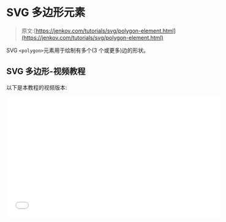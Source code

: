 # SVG 多边形元素

> 原文:[https://jenkov.com/tutorials/svg/polygon-element.html](https://jenkov.com/tutorials/svg/polygon-element.html)

SVG `<polygon>`元素用于绘制有多个(3 个或更多)边的形状。

## SVG 多边形-视频教程

以下是本教程的视频版本:

<iframe width="560" height="315" src="//www.youtube.com/embed/OLUMeqSXPZY?list=PLL8woMHwr36F2tCFnWTbVBQAGQ6nTcXOO" frameborder="0" allowfullscreen=""><h2>SVG 多边形示例</h2> <p>下面是一个简单的 SVG 多边形示例:</p> <pre class="codeBox"> &lt;svg xmlns:xlink="http://www.w3.org/1999/xlink"&gt; &lt;polygon points="10,0 60,0 35,50" style="stroke:#660000; fill:#cc3333;"/&gt; &lt;/svg&gt; </pre> <p>以下是生成的图像:</p> <svg width="320" height="70"> <polygon points="10,2 60,2 35,52" style="stroke:#660000; fill:#cc3333;"/> </svg> <p>您可能会注意到，即使只列出了 3 个点，也绘制了所有 3 条边。这是因为<code>&lt;polygon&gt;</code>元素在所有点之间画了线，包括从最后一个点到第一个点的线。<code>&lt;polyline&gt;</code>不从最后一个点到第一个点画一条线。这似乎是<code>&lt;polygon&gt;</code>和<code>&lt;polyline&gt;</code>元素的唯一区别。</p> <p>这里有一个更大的例子——一个八边形(八角形？):</p> <pre class="codeBox"> &lt;svg xmlns:xlink="http://www.w3.org/1999/xlink"&gt; &lt;polygon points="50,5 100,5 125,30 125,80 100,105 50,105 25,80 25, 30" style="stroke:#660000; fill:#cc3333; stroke-width: 3;"/&gt; &lt;/svg&gt; </pre> <svg width="320" height="150"> <polygon points="50,05 100,5 125,30 125,80 100,105&#10; 50,105 25,80 25, 30" style="stroke:#660000; fill:#cc3333; stroke-width: 3;"/> </svg> </body> </html></iframe>